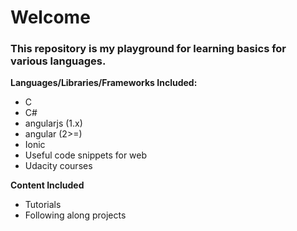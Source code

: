 # <span style="blue">Welcome</span>

### This repository is my playground for learning basics for various languages.

**Languages/Libraries/Frameworks Included:**
  * C
  * C#
  * angularjs (1.x)
  * angular (2>=)
  * Ionic
  * Useful code snippets for web
  * Udacity courses

**Content Included**
  * Tutorials
  * Following along projects
